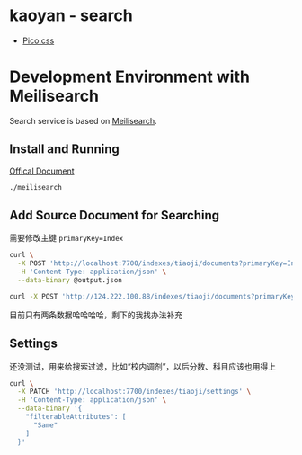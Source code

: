 # kaoyan - search

- [Pico.css](https://github.com/picocss/pico)

# Development Environment with Meilisearch

Search service is based on [Meilisearch](https://meilisearch.com).

## Install and Running

[Offical Document](https://docs.meilisearch.com/learn/getting_started/quick_start.html#setup-and-installation)

```bash
./meilisearch
```

## Add Source Document for Searching

需要修改主键 `primaryKey=Index`

```bash
curl \
  -X POST 'http://localhost:7700/indexes/tiaoji/documents?primaryKey=Index' \
  -H 'Content-Type: application/json' \
  --data-binary @output.json

curl -X POST 'http://124.222.100.88/indexes/tiaoji/documents?primaryKey=Index' -H 'Content-Type: application/json' --data-binary @output.json
```

目前只有两条数据哈哈哈哈，剩下的我找办法补充

## Settings

还没测试，用来给搜索过滤，比如“校内调剂”，以后分数、科目应该也用得上

```bash
curl \
  -X PATCH 'http://localhost:7700/indexes/tiaoji/settings' \
  -H 'Content-Type: application/json' \
  --data-binary '{
    "filterableAttributes": [
      "Same"
    ]
  }'
```
